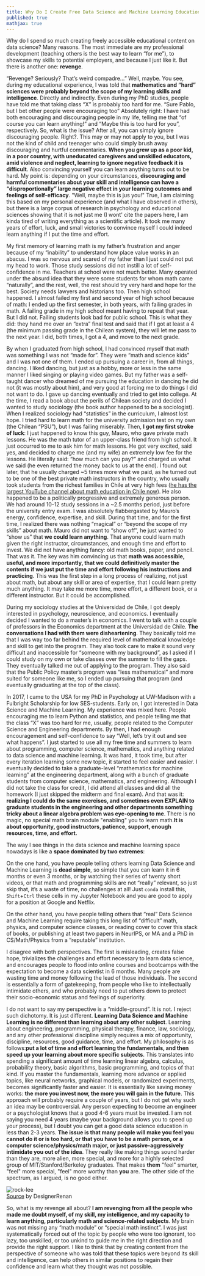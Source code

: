 ```yaml
---
title: Why Do I Create Free Data Science and Machine Learning Educational Content - For Revenge
published: true
mathjax: true
---
```


Why do I spend so much creating freely accessible educational content on data science? Many reasons. The most immediate are my professional development (teaching others is the best way to learn “for me”), to showcase my skills to potential employers, and because I just like it. But there is another one: **revenge**.

“Revenge? Seriously? That’s weird compadre…” Well, maybe. You see, during my educational experience, I was told that **mathematics and “hard” sciences were probably beyond the scope of my learning skills and intelligence**. Directly and indirectly. Even during my PhD studies, people have told me that taking class “X” is probably too hard for me. “Sure Pablo, but I bet other people were encouraging too” Absolutely right: I have had both encouraging and discouraging people in my life, telling me that “of course you can learn anything!” and “Maybe this is too hard for you”, respectively. So, what is the issue? After all, you can simply ignore discouraging people. Right?. This may or may not apply to you, but I was not the kind of child and teenager who could simply brush away discouraging and hurtful commentaries. **When you grew up as a poor kid, in a poor country, with uneducated caregivers and unskilled educators, amid violence and neglect, learning to ignore negative feedback it is difficult**. Also convincing yourself you can learn anything turns out to be hard. My point is: depending on your circumstances, **discouraging and harmful commentaries about your skill and intelligence can have a “disproportionally” large negative effect in your learning outcomes and feelings of self-efficacy**. "Well, maybe this is jus you!" True, I am claiming this based on my personal experience (and what I have observed in others), but there is a large corpus of research in psychology and educational sciences showing that it is not just me (I wont' cite the papers here, I am kinda tired of writing everything as a scientific article). It took me many years of effort, luck, and small victories to convince myself I could indeed learn anything if I put the time and effort.

My first memory of learning math is my father’s frustration and anger because of my “inability” to understand how place value works in an abacus. I was so nervous and scared of my father than I just could not put my head to work. Those study sessions did not instill a lot of self-confidence in me. Teachers at school were not much better. Many operated under the absurd idea that they were some students for whom math came “naturally”, and the rest, well, the rest should try very hard and hope for the best. Society needs lawyers and historians too. Then high school happened. I almost failed my first and second year of high school because of math: I ended up the first semester, in both years, with failing grades in math. A failing grade in my high school meant having to repeat that year. But I did not. Failing students look bad for public school. This is what they did: they hand me over an “extra” final test and said that if I got at least a 4 (the minimum passing grade in the Chilean system), they will let me pass to the next year. I did, both times, I got a 4, and move to the next grade.

By when I graduated from high school, I had convinced myself that math was something I was not “made for”. They were “math and science kids” and I was not one of them. I ended up pursuing a career in, from all things, dancing. I liked dancing, but just as a hobby, more or less in the same manner I liked singing or playing video games. But my father was a self-taught dancer who dreamed of me pursuing the education in dancing he did not (it was mostly about him), and very good at forcing me to do things I did not want to do. I gave up dancing eventually and tried to get into college. At the time, I read a book about the perils of Chilean society and decided I wanted to study sociology (the book author happened to be a sociologist). When I realized sociology had “statistics” in the curriculum, I almost lost hope. I tried hard to learn math for the university admission test on my own (the Chilean “PSU”), but I was failing miserably. Then, **I got my first stroke of luck**: I just happened to know this guy, Mauro, who gave private math lessons. He was the math tutor of an upper-class friend from high school. It just occurred to me to ask him for math lessons. He got very excited, said yes, and decided to charge me (and my wife) an extremely low fee for the lessons. He literally said: “how much can you pay?” and charged us what we said (he even returned the money back to us at the end). I found out later, that he usually charged ~5 times more what we paid, as he turned out to be one of the best private math instructors in the country, who usually took students from the richest families in Chile at very high fees ([he has the largest YouTube channel about math education in Chile now](https://www.youtube.com/channel/UCbdoqtgHjDZwYASjQJlxB4A)). He also happened to be a politically progressive and extremely generous person. We had around 10-12 study sessions in a ~2.5 months period, just before the university entry exam. I was absolutely flabbergasted by Mauro’s energy, confidence, expertise, and skill. During that time, and for the first time, I realized there was nothing “magical” or “beyond the scope of my skills” about math. Mauro did not want to “show off”, he just wanted to “show us” that **we could learn anything**. That anyone could learn math given the right instructor, circumstances, and enough time and effort to invest. We did not have anything fancy: old math books, paper, and pencil. That was it. The key was him convincing us that **math was accessible, useful, and more importantly, that we could definitively master the contents if we just put the time and effort following his instructions and practicing**. This was the first step in a long process of realizing, not just about math, but about any skill or area of expertise, that I could learn pretty much anything. It may take me more time, more effort, a different book, or a different instructor. But it could be accomplished.

During my sociology studies at the Universidad de Chile, I got deeply interested in psychology, neuroscience, and economics. I eventually decided I wanted to do a master’s in economics. I went to talk with a couple of professors in the Economics department at the Universidad de Chile. **The conversations I had with them were disheartening**. They basically told me that I was way too far behind the required level of mathematical knowledge and skill to get into the program. They also took care to make it sound very difficult and inaccessible for “someone with my background”, as I asked if I could study on my own or take classes over the summer to fill the gaps. They eventually talked me out of applying to the program. They also said that the Public Policy master’s program was “less mathematical” and more suited for someone like me, so I ended up pursuing that program (and eventually graduating at the top of the class).

In 2017, I came to the USA for my PhD in Psychology at UW-Madison with a Fulbright Scholarship for low SES-students. Early on, I got interested in Data Science and Machine Learning. My experience was mixed here. People encouraging me to learn Python and statistics, and people telling me that the class “X” was too hard for me, usually, people related to the Computer Science and Engineering departments. By then, I had enough encouragement and self-confidence to say “Well, let’s try it out and see what happens”. I just started to use all my free time and summers to learn about programming, computer science, mathematics, and anything related to data science and machine learning. It was hard, it took time, but after every iteration learning some new topic, it started to feel easier and easier. I eventually decided to take a graduate-level “mathematics for machine learning” at the engineering department, along with a bunch of graduate students from computer science, mathematics, and engineering. Although I did not take the class for credit, I did attend all classes and did all the homework (I just skipped the midterm and final exam). And that was it: **realizing I could do the same exercises, and sometimes even EXPLAIN to graduate students in the engineering and other departments something tricky about a linear algebra problem was eye-opening to me**. There is no magic, no special math brain module "enabling" you to learn math.**It is about opportunity, good instructors, patience, support, enough resources, time, and effort.**

The way I see things in the data science and machine learning space nowadays is like a **space dominated by two extremes**:

On the one hand, you have people telling others learning Data Science and Machine Learning is **dead simple**, so simple that you can learn it in 6 months or even 3 months, or by watching their series of twenty short videos, or that math and programming skills are not “really” relevant, so just skip that, it’s a waste of time, no challenges at all! Just `conda` install this, `Shift`+`Ctrl` these cells in my Jupyter Notebook and you are good to apply for a position at Google and Netflix.

On the other hand, you have people telling others that “real” Data Science and Machine Learning require taking this long list of “difficult” math, physics, and computer science classes, or reading cover to cover this stack of books, or publishing at least two papers in NeurIPS, or MA and a PhD in CS/Math/Physics from a “reputable” institution.

I disagree with both perspectives. The first is misleading, creates false hope, trivializes the challenges and effort necessary to learn data science, and encourages people to flood into online courses and bootcamps with the expectation to become a data scientist in 6 months. Many people are wasting time and money following the lead of those individuals. The second is essentially a form of gatekeeping, from people who like to intellectually intimidate others, and who probably need to put others down to protect their socio-economic status and feelings of superiority.

I do not want to say my perspective is a “middle-ground”. It is not. I reject such dichotomy. It is just different. **Learning Data Science and Machine Learning is no different than learning about any other subject**. Learning about engineering, programming, physical therapy, finance, law, sociology, and any other professional discipline simply requires a mix of opportunity, discipline, resources, good guidance, time, and effort. My philosophy is as follows:**put a lot of time and effort learning the fundamentals, and then speed up your learning about more specific subjects**. This translates into spending a significant amount of time learning linear algebra, calculus, probability theory, basic algorithms, basic programming, and topics of that kind. If you master the fundamentals, learning more advance or applied topics, like neural networks, graphical models, or randomized experiments, becomes significantly faster and easier. It is essentially like saving money works: **the more you invest now, the more you will gain in the future**. This approach will probably require a couple of years, but I do not get why such an idea may be controversial. Any person expecting to become an engineer or a psychologist knows that a good 4-6 years must be invested. I am not saying you need 4 years (maybe your background allows you to speed up your process), but I doubt you can get a good data science education in less than 2-3 years. **The issue is that many people will make you feel you cannot do it or is too hard, or that you have to be a math person, or a computer science/physics/math major, or just passive-aggressively intimidate you out of the idea**. They really like making things sound harder than they are, more alien, more special, and more for a highly selected group of MIT/Stanford/Berkeley graduates. That makes **them** "feel" smarter, "feel" more special, "feel" more worthy than **you** are. The other side of the spectrum, as I argued, is no good either.

![rock-lee](../assets/post-13/rock-lee.jpg)  
[Source](https://www.deviantart.com/designerrenan/art/Rock-Lee-Lotus-Primary-And-Video-543827918) by DesignerRenan

So, what is my revenge all about? **I am revenging from all the people who made me doubt myself, of my skill, my intelligence, and my capacity to learn anything, particularly math and science-related subjects**. My brain was not missing any “math module” or “special math instinct”. I was just systematically forced out of the topic by people who were too ignorant, too lazy, too unskilled, or too unkind to guide me in the right direction and provide the right support. I like to think that by creating content from the perspective of someone who was told that these topics were beyond its skill and intelligence, can help others in similar positions to regain their confidence and learn what they thought was not possible.
